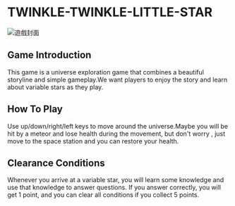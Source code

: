 # TWINKLE-TWINKLE-LITTLE-STAR
![遊戲封面](https://i.imgur.com/is8C7ow.png)

## Game Introduction
This game is a universe exploration game that combines a beautiful storyline and simple gameplay.We want players to enjoy the story and learn about variable stars as they play.

## How To Play
Use up/down/right/left keys to move around the universe.Maybe you will be hit by a meteor and lose health during the movement, but don't worry , just move to the space station and you can restore your health.

## Clearance Conditions
Whenever you arrive at a variable star, you will learn some knowledge and use that knowledge to answer questions. If you answer correctly, you will get 1 point, and you can clear all conditions if you collect 5 points.
